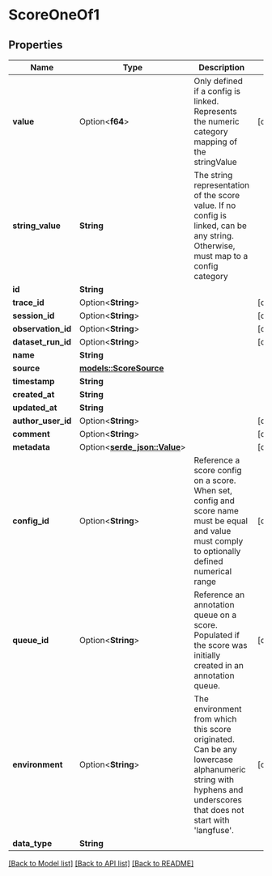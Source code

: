 # ScoreOneOf1

## Properties

Name | Type | Description | Notes
------------ | ------------- | ------------- | -------------
**value** | Option<**f64**> | Only defined if a config is linked. Represents the numeric category mapping of the stringValue | [optional]
**string_value** | **String** | The string representation of the score value. If no config is linked, can be any string. Otherwise, must map to a config category | 
**id** | **String** |  | 
**trace_id** | Option<**String**> |  | [optional]
**session_id** | Option<**String**> |  | [optional]
**observation_id** | Option<**String**> |  | [optional]
**dataset_run_id** | Option<**String**> |  | [optional]
**name** | **String** |  | 
**source** | [**models::ScoreSource**](ScoreSource.md) |  | 
**timestamp** | **String** |  | 
**created_at** | **String** |  | 
**updated_at** | **String** |  | 
**author_user_id** | Option<**String**> |  | [optional]
**comment** | Option<**String**> |  | [optional]
**metadata** | Option<[**serde_json::Value**](.md)> |  | [optional]
**config_id** | Option<**String**> | Reference a score config on a score. When set, config and score name must be equal and value must comply to optionally defined numerical range | [optional]
**queue_id** | Option<**String**> | Reference an annotation queue on a score. Populated if the score was initially created in an annotation queue. | [optional]
**environment** | Option<**String**> | The environment from which this score originated. Can be any lowercase alphanumeric string with hyphens and underscores that does not start with 'langfuse'. | [optional]
**data_type** | **String** |  | 

[[Back to Model list]](../README.md#documentation-for-models) [[Back to API list]](../README.md#documentation-for-api-endpoints) [[Back to README]](../README.md)


